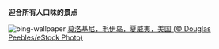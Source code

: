 
**迎合所有人口味的景点**

![bing-wallpaper](https://www.bing.com/th?id=OHR.MolokiniHawaii_ZH-CN0375050872_1920x1080.jpg)
[莫洛基尼，毛伊岛，夏威夷，美国 (© Douglas Peebles/eStock Photo)](https://www.bing.com/search?q=%E8%8E%AB%E6%B4%9B%E5%9F%BA%E5%B0%BC%E9%99%A8%E7%9F%B3%E5%9D%91&amp;form=hpcapt&amp;mkt=zh-cn)
  